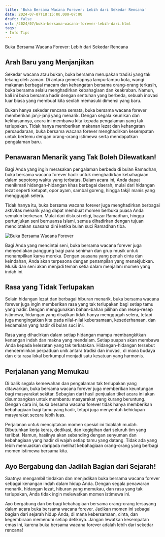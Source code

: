 ```yaml
---
title: 'Buka Bersama Wacana Forever: Lebih dari Sekedar Rencana'
date: 2024-07-07T18:15:00.000-07:00
draft: false
url: /2024/07/buka-bersama-wacana-forever-lebih-dari.html
tags: 
- Info Tips
---
```


Buka Bersama Wacana Forever: Lebih dari Sekedar Rencana

Arah Baru yang Menjanjikan
--------------------------

Sekedar wacana atau bukan, buka bersama merupakan tradisi yang tak lekang oleh zaman. Di antara gemerlapnya lampu-lampu kota, wangi makanan berbagai macam dan kehangatan bersama orang-orang terkasih, buka bersama selalu menghadirkan kebahagiaan dan keakraban. Namun, kali ini buka bersama hadir dengan sentuhan yang berbeda, sebuah inovasi luar biasa yang membuat kita seolah memasuki dimensi yang baru.

Bukan hanya sekedar rencana semata, buka bersama wacana forever memberikan janji-janji yang menarik. Dengan segala keunikan dan kekhasannya, acara ini membawa kita kepada pengalaman yang tak terlupakan. Tidak hanya memberikan makanan lezat dan kehangatan persaudaraan, buka bersama wacana forever menghadirkan kesempatan untuk bertemu dengan orang-orang istimewa serta mendapatkan pengalaman baru.

Penawaran Menarik yang Tak Boleh Dilewatkan!
--------------------------------------------

Bagi Anda yang ingin merasakan pengalaman berbeda di bulan Ramadhan, buka bersama wacana forever hadir untuk menghadirkan kebahagiaan dalam sepotong waktu yang terbatas. Dalam acara ini, Anda dapat menikmati hidangan-hidangan khas berbagai daerah, mulai dari hidangan lezat seperti ketupat, opor ayam, sambal goreng, hingga takjil manis yang menggugah selera.

Tidak hanya itu, buka bersama wacana forever juga menghadirkan berbagai aktivitas menarik yang dapat membuat momen berbuka puasa Anda semakin berkesan. Mulai dari diskusi religi, bazar Ramadhan, hingga pertunjukan seni bernuansa Islami, semua dihadirkan dengan tujuan menciptakan suasana dini ketika bulan suci Ramadhan tiba.

![Buka Bersama Wacana Forever](https://pbs.twimg.com/media/FqcfzPOaEAIle2v.jpg:large)

Bagi Anda yang mencintai seni, buka bersama wacana forever juga menyediakan panggung bagi para seniman dan grup musik untuk menampilkan karya mereka. Dengan suasana yang penuh cinta dan keindahan, Anda akan terpesona dengan penampilan yang menakjubkan. Musik dan seni akan menjadi teman setia dalam menjalani momen yang indah ini.

Rasa yang Tidak Terlupakan
--------------------------

Selain hidangan lezat dan berbagai hiburan menarik, buka bersama wacana forever juga ingin memberikan rasa yang tak terlupakan bagi setiap tamu yang hadir. Dengan menggunakan bahan-bahan pilihan dan resep-resep istimewa, hidangan yang disajikan tidak hanya menggugah selera, tetapi juga mengingatkan kita pada nilai-nilai kebersamaan, kesederhanaan, dan kedamaian yang hadir di bulan suci ini.

Rasa yang dihadirkan dalam setiap hidangan mampu membangkitkan kenangan indah dan makna yang mendalam. Setiap suapan akan membawa Anda kepada kelezatan yang tak terkatakan. Hidangan-hidangan tersebut mencerminkan perpaduan unik antara tradisi dan inovasi, di mana budaya dan cita rasa lokal berkumpul menjadi satu kesatuan yang harmonis.

Perjalanan yang Memukau
-----------------------

Di balik segala kemewahan dan pengalaman tak terlupakan yang ditawarkan, buka bersama wacana forever juga memberikan keuntungan bagi masyarakat sekitar. Sebagian dari hasil penjualan tiket acara ini akan disumbangkan untuk membantu masyarakat yang kurang beruntung. Dengan cara ini, buka bersama wacana forever tidak hanya memberikan kebahagiaan bagi tamu yang hadir, tetapi juga menyentuh kehidupan masyarakat secara lebih luas.

Perjalanan untuk menciptakan momen spesial ini tidaklah mudah. Dibutuhkan kerja keras, dedikasi, dan kegigihan dari seluruh tim yang terlibat. Namun, hasilnya akan sebanding dengan senyuman dan kebahagiaan yang hadir di wajah setiap tamu yang datang. Tidak ada yang lebih memuaskan daripada melihat kebahagiaan orang-orang yang berbagi momen istimewa bersama kita.

Ayo Bergabung dan Jadilah Bagian dari Sejarah!
----------------------------------------------

Saatnya mengambil tindakan dan menjadikan buka bersama wacana forever sebagai kenangan indah dalam hidup Anda. Dengan segala penawaran menarik, hidangan lezat, hiburan yang memukau, dan rasa yang tak terlupakan, Anda tidak ingin melewatkan momen istimewa ini.

Ayo bergabung dan berbagi kebahagiaan bersama orang-orang tersayang dalam acara buka bersama wacana forever. Jadikan momen ini sebagai bagian dari sejarah hidup Anda, di mana kebersamaan, cinta, dan kegembiraan memenuhi setiap detiknya. Jangan lewatkan kesempatan emas ini, karena buka bersama wacana forever adalah lebih dari sekedar rencana!